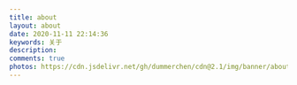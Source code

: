 ```yaml
---
title: about
layout: about
date: 2020-11-11 22:14:36
keywords: 关于
description: 
comments: true  
photos: https://cdn.jsdelivr.net/gh/dummerchen/cdn@2.1/img/banner/about.jpg
---
```

